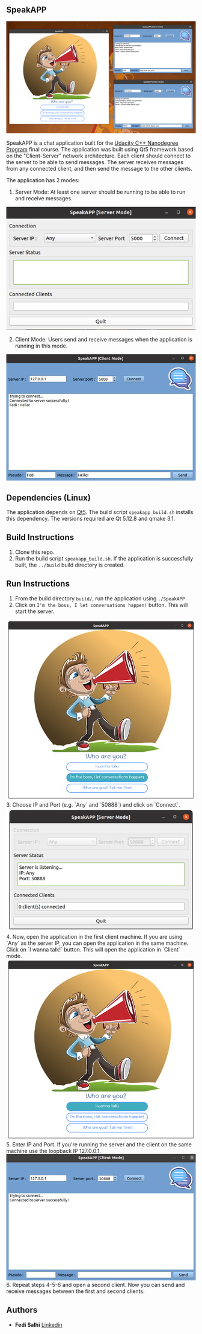 ## SpeakAPP

<img src="images/SpeakAPP.png"/>


SpeakAPP is a chat application built for the [Udacity C++ Nanodegree Program](https://www.udacity.com/course/c-plus-plus-nanodegree--nd213) final course. The application was built using Qt5 framework based on the "Client-Server" network architecture. Each client should connect to the server to be able to send messages. The server receives messages from any connected client, and then send the message to the other clients.

The application has 2 modes: 
1. Server Mode: At least one server should be running to be able to run and receive messages.
<img src="images/server_mode.png"/>

2. Client Mode: Users send and receive messages when the application is running in this mode. 
<img src="images/client_mode.png"/>

## Dependencies (Linux)
The application depends on [Qt5](https://www.qt.io/). The build script `speakapp_build.sh` installs this dependency. The versions required are Qt 5.12.8 and qmake 3.1. 

## Build Instructions
1. Clone this repo.
2. Run the build script `speakapp_build.sh`. If the application is successfully built, the `../build` build directory is created.

## Run Instructions
1. From the build directory `build/`, run the application using `./SpeakAPP`
2. Click on `I'm the boss, I let conversations happen!` button. This will start the server.
<img src="images/start_server.png"/>
3. Choose IP and Port (e.g. `Any` and `50888`) and click on `Connect`.
<img src="images/Server.png"/>
4. Now, open the application in the first client machine. If you are using `Any` as the server IP, you can open the application in the same machine. Click on `I wanna talk!` button. This will open the application in `Client` mode.
<img src="images/Client.png"/>
5. Enter IP and Port. If you're running the server and the client on the same machine use the loopback IP 127.0.0.1.
<img src="images/client_connected.png"/>
6. Repeat steps 4-5-6 and open a second client. Now you can send and receive messages between the first and second clients.


## Authors
* **Fedi Salhi** [Linkedin](https://www.linkedin.com/in/fedisalhi/)

